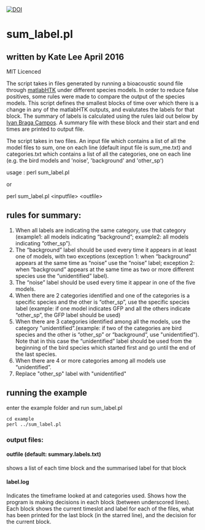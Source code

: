 [![DOI](https://zenodo.org/badge/75901343.svg)](https://zenodo.org/badge/latestdoi/75901343)

# sum_label.pl
##  written by Kate Lee April 2016

MIT Licenced

The script takes in files generated by running a bioacoustic sound file through [matlabHTK](https://github.com/LouisRanjard/matlabHTK) under different species models. In order to reduce false positives, some rules were made to compare the output of the species models. This script defines the smallest blocks of time over which there is a change in any of the matlabHTK outputs, and evalutates the labels for that block. The summary of labels is calculated using the rules laid out below by [Ivan Braga Campos](https://unidirectory.auckland.ac.nz/people/profile/icam765). A summary file with these block and their start and end times are printed to output file.

The script takes in two files. An input file which contains a list of all the model files to sum, one on each line (default input file is sum_me.txt) and categories.txt which contains a list of all the categories, one on each line (e.g. the bird models and 'noise', 'background' and 'other_sp')


usage :
perl sum_label.pl

or

perl sum_label.pl \<inputfile\> \<outfile\>


## rules for summary:

 1. When all labels are indicating the same category, use that category (example1: all models indicating “background”; example2: all models indicating “other_sp”).
 2. The “background” label should be used every time it appears in at least one of models, with two exceptions (exception 1:  when “background” appears at the same time as “noise” use the “noise” label; exception 2:  when “background” appears at the same time as two or more different species use the “unidentified” label).
 3. The “noise” label should be used every time it appear in one of the five models.
 4. When there are 2 categories identified and one of the categories is a specific species and the other is “other_sp”, 
    use the specific species label (example: if one model indicates GFP and all the others indicate “other_sp”, the GFP label should be used)
 5. When there are 3 categories identified among all the models, use the category "unidentified”.(example: if two of the categories are bird species and the other is “other_sp” or “background”, use "unidentified"). Note that in this case the “unidentified” label should be used from the beginning of the bird species which started first and go until the end of the last species.
 6. When there are 4 or more categories among all models use “unidentified”.
 7. Replace "other_sp" label with "unidentified"


## running the example

enter the example folder and run sum_label.pl
<pre><code>cd example
perl ../sum_label.pl
</code></pre>

### output files:

#### outfile (default: summary.labels.txt)
shows a list of each time block and the summarised label for that block

#### label.log
Indicates the timeframe looked at and categories used.
Shows how the program is making decisions in each block (between underscored lines).
Each block shows the current timeslot and label for each of the files, what has been printed for the last block (in the starred line), and the decision for the current block.

